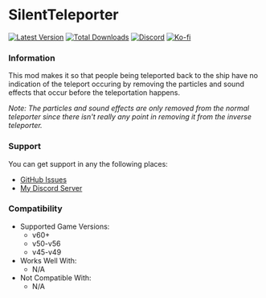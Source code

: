 # SilentTeleporter

[![Latest Version](https://img.shields.io/thunderstore/v/Dev1A3/SilentTeleporter?style=for-the-badge&logo=thunderstore&logoColor=white)](https://thunderstore.io/c/lethal-company/p/Dev1A3/SilentTeleporter)
[![Total Downloads](https://img.shields.io/thunderstore/dt/Dev1A3/SilentTeleporter?style=for-the-badge&logo=thunderstore&logoColor=white)](https://thunderstore.io/c/lethal-company/p/Dev1A3/SilentTeleporter)
[![Discord](https://img.shields.io/discord/646323142737788928?style=for-the-badge&logo=discord&logoColor=white&label=Discord)](https://discord.gg/CKqVFPRtKp)
[![Ko-fi](https://img.shields.io/badge/Donate-F16061.svg?style=for-the-badge&logo=ko-fi&logoColor=white&label=Ko-fi)](https://ko-fi.com/K3K8SOM8U)

### Information

This mod makes it so that people being teleported back to the ship have no indication of the teleport occuring by removing the particles and sound effects that occur before the teleportation happens.

_Note: The particles and sound effects are only removed from the normal teleporter since there isn't really any point in removing it from the inverse teleporter._

### Support

You can get support in any the following places:

- [GitHub Issues](https://github.com/1A3Dev/LC-SilentTeleporter/issues)
- [My Discord Server](https://discord.gg/CKqVFPRtKp)

### Compatibility

- Supported Game Versions:
  - v60+
  - v50-v56
  - v45-v49
- Works Well With:
  - N/A
- Not Compatible With:
  - N/A

